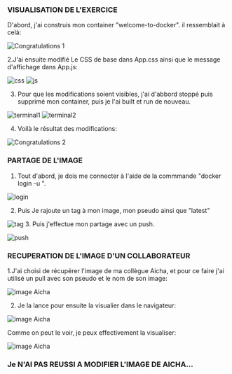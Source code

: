 ### VISUALISATION DE L'EXERCICE

D'abord, j'ai construis mon container "welcome-to-docker". il ressemblait à celà:

![Congratulations 1](./images/23.png)

2.J'ai ensuite modifié Le CSS de base dans App.css ainsi que le message d'affichage dans App.js:

![css](./images/21.PNG)
![js](./images/22.PNG)

3. Pour que les modifications soient visibles, j'ai d'abbord stoppé puis supprimé mon container, puis je l'ai built et run de nouveau. 

![terminal1](./images/18.PNG)
![terminal2](./images/19.PNG)

4. Voilà le résultat des modifications:

![Congratulations 2](./images/20.PNG)

### PARTAGE DE L'IMAGE

1. Tout d'abord, je dois me connecter à l'aide de la commmande "docker login -u <username>".

![login](./images/24.PNG)

2. Puis Je rajoute un tag à mon image, mon pseudo ainsi que "latest"

![tag](./images/25.PNG)
3. Puis j'effectue mon partage avec un push.

![push](./images/26.PNG)

### RECUPERATION DE L'IMAGE D'UN COLLABORATEUR 

1.J'ai choisi de récupérer l'image de ma collègue Aicha, et pour ce faire j'ai utilisé un pull avec son pseudo et le nom de son image:

![image Aicha](./images/27.PNG)

2. Je la lance pour ensuite la visualier dans le navigateur:


![image Aicha](./images/28.PNG)


Comme on peut le voir, je peux effectivement la visualiser:


![image Aicha](./images/29.PNG)

### Je N'AI PAS REUSSI A MODIFIER L'IMAGE DE AICHA...















